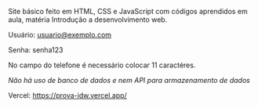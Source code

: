 Site básico feito em HTML, CSS e JavaScript com códigos aprendidos em aula, matéria Introdução a desenvolvimento web.

Usuário: usuario@exemplo.com

Senha: senha123

No campo do telefone é necessário colocar 11 caractéres.

*Não há uso de banco de dados e nem API para armazenamento de dados*

Vercel: https://prova-idw.vercel.app/
